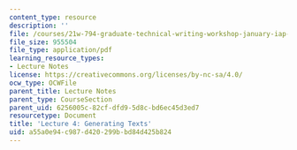 ```yaml
---
content_type: resource
description: ''
file: /courses/21w-794-graduate-technical-writing-workshop-january-iap-2019/a55a0e94c987d420299bbd84d425b824_MIT21W_794IAP19_lec4.pdf
file_size: 955504
file_type: application/pdf
learning_resource_types:
- Lecture Notes
license: https://creativecommons.org/licenses/by-nc-sa/4.0/
ocw_type: OCWFile
parent_title: Lecture Notes
parent_type: CourseSection
parent_uid: 6256005c-82cf-dfd9-5d8c-bd6ec45d3ed7
resourcetype: Document
title: 'Lecture 4: Generating Texts'
uid: a55a0e94-c987-d420-299b-bd84d425b824
---
```

